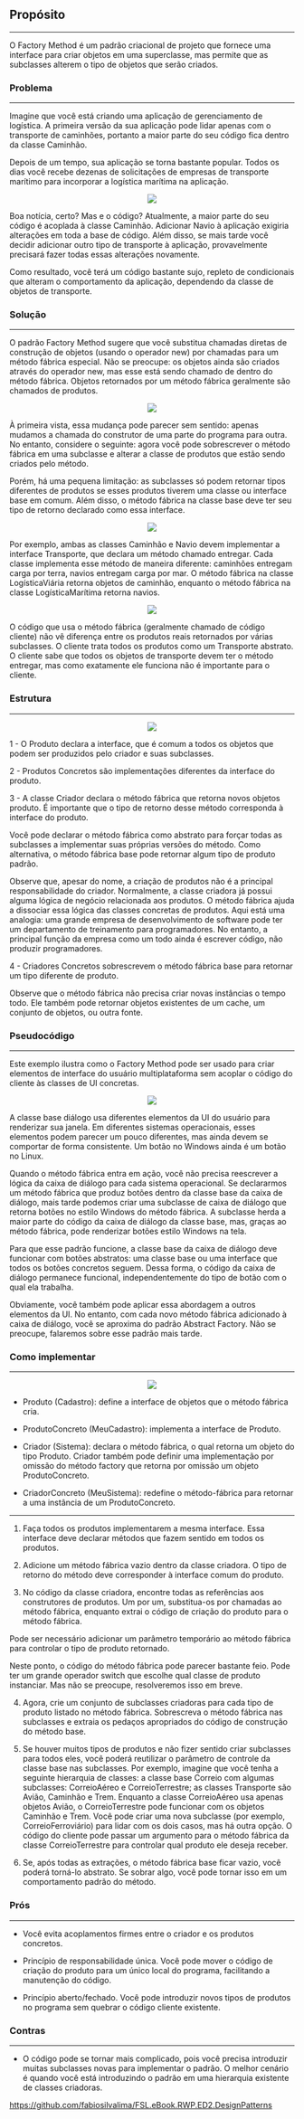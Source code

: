 ## Propósito
---
O Factory Method é um padrão criacional de projeto que fornece uma interface para criar objetos em uma superclasse, mas permite que as subclasses alterem o tipo de objetos que serão criados.

### Problema
---
Imagine que você está criando uma aplicação de gerenciamento de logística. A primeira versão da sua aplicação pode lidar apenas com o transporte de caminhões, portanto a maior parte do seu código fica dentro da classe Caminhão.

Depois de um tempo, sua aplicação se torna bastante popular. Todos os dias você recebe dezenas de solicitações de empresas de transporte marítimo para incorporar a logística marítima na aplicação.

<div align="center">
<img src="https://refactoring.guru/images/patterns/diagrams/factory-method/problem1-pt-br.png"></img>
</div>

Boa notícia, certo? Mas e o código? Atualmente, a maior parte do seu código é acoplada à classe Caminhão. Adicionar Navio à aplicação exigiria alterações em toda a base de código. Além disso, se mais tarde você decidir adicionar outro tipo de transporte à aplicação, provavelmente precisará fazer todas essas alterações novamente.

Como resultado, você terá um código bastante sujo, repleto de condicionais que alteram o comportamento da aplicação, dependendo da classe de objetos de transporte.

### Solução
---
O padrão Factory Method sugere que você substitua chamadas diretas de construção de objetos (usando o operador new) por chamadas para um método fábrica especial. Não se preocupe: os objetos ainda são criados através do operador new, mas esse está sendo chamado de dentro do método fábrica. Objetos retornados por um método fábrica geralmente são chamados de produtos.
<div align="center">
  <img src="https://refactoring.guru/images/patterns/diagrams/factory-method/solution1.png"></img>
</div>

À primeira vista, essa mudança pode parecer sem sentido: apenas mudamos a chamada do construtor de uma parte do programa para outra. No entanto, considere o seguinte: agora você pode sobrescrever o método fábrica em uma subclasse e alterar a classe de produtos que estão sendo criados pelo método.

Porém, há uma pequena limitação: as subclasses só podem retornar tipos diferentes de produtos se esses produtos tiverem uma classe ou interface base em comum. Além disso, o método fábrica na classe base deve ter seu tipo de retorno declarado como essa interface.

<div align="center">
  <img src="https://refactoring.guru/images/patterns/diagrams/factory-method/solution2-pt-br.png"></img>
</div>

Por exemplo, ambas as classes Caminhão e Navio devem implementar a interface Transporte, que declara um método chamado entregar. Cada classe implementa esse método de maneira diferente: caminhões entregam carga por terra, navios entregam carga por mar. O método fábrica na classe LogísticaViária retorna objetos de caminhão, enquanto o método fábrica na classe LogísticaMarítima retorna navios.

<div align="center">
  <img src="https://refactoring.guru/images/patterns/diagrams/factory-method/solution3-pt-br.png"></img>
</div>

O código que usa o método fábrica (geralmente chamado de código cliente) não vê diferença entre os produtos reais retornados por várias subclasses. O cliente trata todos os produtos como um Transporte abstrato. O cliente sabe que todos os objetos de transporte devem ter o método entregar, mas como exatamente ele funciona não é importante para o cliente.

### Estrutura
---

<div align="center">
  <img src="https://refactoring.guru/images/patterns/diagrams/factory-method/structure.png"></img>
</div>

1 - O Produto declara a interface, que é comum a todos os objetos que podem ser produzidos pelo criador e suas subclasses.

2 - Produtos Concretos são implementações diferentes da interface do produto.

3 - A classe Criador declara o método fábrica que retorna novos objetos produto. É importante que o tipo de retorno desse método corresponda à interface do produto.

Você pode declarar o método fábrica como abstrato para forçar todas as subclasses a implementar suas próprias versões do método. Como alternativa, o método fábrica base pode retornar algum tipo de produto padrão.

Observe que, apesar do nome, a criação de produtos não é a principal responsabilidade do criador. Normalmente, a classe criadora já possui alguma lógica de negócio relacionada aos produtos. O método fábrica ajuda a dissociar essa lógica das classes concretas de produtos. Aqui está uma analogia: uma grande empresa de desenvolvimento de software pode ter um departamento de treinamento para programadores. No entanto, a principal função da empresa como um todo ainda é escrever código, não produzir programadores.

4 - Criadores Concretos sobrescrevem o método fábrica base para retornar um tipo diferente de produto.

Observe que o método fábrica não precisa criar novas instâncias o tempo todo. Ele também pode retornar objetos existentes de um cache, um conjunto de objetos, ou outra fonte.

### Pseudocódigo
---
Este exemplo ilustra como o Factory Method pode ser usado para criar elementos de interface do usuário multiplataforma sem acoplar o código do cliente às classes de UI concretas.

<div align="center">
  <img src="https://refactoring.guru/images/patterns/diagrams/factory-method/example.png"></img>
</div>

A classe base diálogo usa diferentes elementos da UI do usuário para renderizar sua janela. Em diferentes sistemas operacionais, esses elementos podem parecer um pouco diferentes, mas ainda devem se comportar de forma consistente. Um botão no Windows ainda é um botão no Linux.

Quando o método fábrica entra em ação, você não precisa reescrever a lógica da caixa de diálogo para cada sistema operacional. Se declararmos um método fábrica que produz botões dentro da classe base da caixa de diálogo, mais tarde podemos criar uma subclasse de caixa de diálogo que retorna botões no estilo Windows do método fábrica. A subclasse herda a maior parte do código da caixa de diálogo da classe base, mas, graças ao método fábrica, pode renderizar botões estilo Windows na tela.

Para que esse padrão funcione, a classe base da caixa de diálogo deve funcionar com botões abstratos: uma classe base ou uma interface que todos os botões concretos seguem. Dessa forma, o código da caixa de diálogo permanece funcional, independentemente do tipo de botão com o qual ela trabalha.

Obviamente, você também pode aplicar essa abordagem a outros elementos da UI. No entanto, com cada novo método fábrica adicionado à caixa de diálogo, você se aproxima do padrão Abstract Factory. Não se preocupe, falaremos sobre esse padrão mais tarde.

### Como implementar
---

<div align="center">
  <img src="https://www.devmedia.com.br/imagens/msdnmagazine/padprofactmethfig01.JPG"></img>
</div>

- Produto (Cadastro): define a interface de objetos que o método fábrica cria.

- ProdutoConcreto (MeuCadastro): implementa a interface de Produto.

- Criador (Sistema): declara o método fábrica, o qual retorna um objeto do tipo Produto. Criador também pode definir uma implementação por omissão do método factory que retorna por omissão um objeto ProdutoConcreto.

- CriadorConcreto (MeuSistema): redefine o método-fábrica para retornar a uma instância de um ProdutoConcreto.

---
1. Faça todos os produtos implementarem a mesma interface. Essa interface deve declarar métodos que fazem sentido em todos os produtos.

2. Adicione um método fábrica vazio dentro da classe criadora. O tipo de retorno do método deve corresponder à interface comum do produto.

3. No código da classe criadora, encontre todas as referências aos construtores de produtos. Um por um, substitua-os por chamadas ao método fábrica, enquanto extrai o código de criação do produto para o método fábrica.

Pode ser necessário adicionar um parâmetro temporário ao método fábrica para controlar o tipo de produto retornado.

Neste ponto, o código do método fábrica pode parecer bastante feio. Pode ter um grande operador switch que escolhe qual classe de produto instanciar. Mas não se preocupe, resolveremos isso em breve.

4. Agora, crie um conjunto de subclasses criadoras para cada tipo de produto listado no método fábrica. Sobrescreva o método fábrica nas subclasses e extraia os pedaços apropriados do código de construção do método base.

5. Se houver muitos tipos de produtos e não fizer sentido criar subclasses para todos eles, você poderá reutilizar o parâmetro de controle da classe base nas subclasses.
Por exemplo, imagine que você tenha a seguinte hierarquia de classes: a classe base Correio com algumas subclasses: CorreioAéreo e CorreioTerrestre; as classes Transporte são Avião, Caminhão e Trem. Enquanto a classe CorreioAéreo usa apenas objetos Avião, o CorreioTerrestre pode funcionar com os objetos Caminhão e Trem. Você pode criar uma nova subclasse (por exemplo, CorreioFerroviário) para lidar com os dois casos, mas há outra opção. O código do cliente pode passar um argumento para o método fábrica da classe CorreioTerrestre para controlar qual produto ele deseja receber.

3. Se, após todas as extrações, o método fábrica base ficar vazio, você poderá torná-lo abstrato. Se sobrar algo, você pode tornar isso em um comportamento padrão do método.

### Prós
---
- Você evita acoplamentos firmes entre o criador e os produtos concretos.

- Princípio de responsabilidade única. Você pode mover o código de criação do produto para um único local do programa, facilitando a manutenção do código.

- Princípio aberto/fechado. Você pode introduzir novos tipos de produtos no programa sem quebrar o código cliente existente.

### Contras
---
- O código pode se tornar mais complicado, pois você precisa introduzir muitas subclasses novas para implementar o padrão. O melhor cenário é quando você está introduzindo o padrão em uma hierarquia existente de classes criadoras.


https://github.com/fabiosilvalima/FSL.eBook.RWP.ED2.DesignPatterns